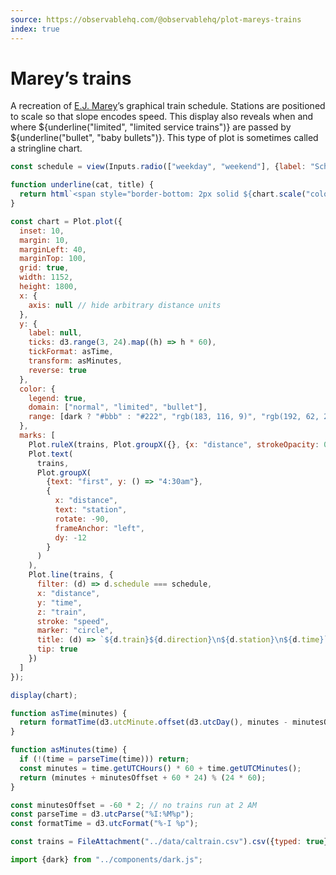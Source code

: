 ```yaml
---
source: https://observablehq.com/@observablehq/plot-mareys-trains
index: true
---
```


# Marey’s trains

A recreation of [E.J. Marey](https://en.wikipedia.org/wiki/Étienne-Jules_Marey)’s graphical train schedule. Stations are positioned to scale so that slope encodes speed. This display also reveals when and where ${underline("limited", "limited service trains")} are passed by ${underline("bullet", "baby bullets")}. This type of plot is sometimes called a stringline chart.

```js
const schedule = view(Inputs.radio(["weekday", "weekend"], {label: "Schedule", value: "weekday"}));
```

```js
function underline(cat, title) {
  return html`<span style="border-bottom: 2px solid ${chart.scale("color").apply(cat)}">${title}</span>`;
}
```

```js echo
const chart = Plot.plot({
  inset: 10,
  margin: 10,
  marginLeft: 40,
  marginTop: 100,
  grid: true,
  width: 1152,
  height: 1800,
  x: {
    axis: null // hide arbitrary distance units
  },
  y: {
    label: null,
    ticks: d3.range(3, 24).map((h) => h * 60),
    tickFormat: asTime,
    transform: asMinutes,
    reverse: true
  },
  color: {
    legend: true,
    domain: ["normal", "limited", "bullet"],
    range: [dark ? "#bbb" : "#222", "rgb(183, 116, 9)", "rgb(192, 62, 29)"]
  },
  marks: [
    Plot.ruleX(trains, Plot.groupX({}, {x: "distance", strokeOpacity: 0.1, strokeDasharray: 2})),
    Plot.text(
      trains,
      Plot.groupX(
        {text: "first", y: () => "4:30am"},
        {
          x: "distance",
          text: "station",
          rotate: -90,
          frameAnchor: "left",
          dy: -12
        }
      )
    ),
    Plot.line(trains, {
      filter: (d) => d.schedule === schedule,
      x: "distance",
      y: "time",
      z: "train",
      stroke: "speed",
      marker: "circle",
      title: (d) => `${d.train}${d.direction}\n${d.station}\n${d.time}`,
      tip: true
    })
  ]
});

display(chart);
```

```js echo
function asTime(minutes) {
  return formatTime(d3.utcMinute.offset(d3.utcDay(), minutes - minutesOffset));
}

function asMinutes(time) {
  if (!(time = parseTime(time))) return;
  const minutes = time.getUTCHours() * 60 + time.getUTCMinutes();
  return (minutes + minutesOffset + 60 * 24) % (24 * 60);
}

const minutesOffset = -60 * 2; // no trains run at 2 AM
const parseTime = d3.utcParse("%I:%M%p");
const formatTime = d3.utcFormat("%-I %p");
```

```js echo
const trains = FileAttachment("../data/caltrain.csv").csv({typed: true});
```

```js echo
import {dark} from "../components/dark.js";
```

